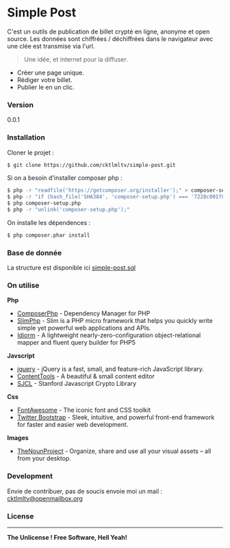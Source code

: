 # Simple Post

C'est un outils de publication de billet crypté en ligne, anonyme et open source. Les données sont chiffrées / déchiffrées dans le navigateur avec une clée est transmise via l'url.

> Une idée, et internet pour la diffuser.
  - Créer une page unique.
  - Rédiger votre billet.
  - Publier le en un clic.

### Version
0.0.1

### Installation

Cloner le projet :
```sh
$ git clone https://github.com/cktlmltv/simple-post.git
```
Si on a besoin d'installer composer php :
```sh
$ php -r "readfile('https://getcomposer.org/installer');" > composer-setup.php
$ php -r "if (hash_file('SHA384', 'composer-setup.php') === '7228c001f88bee97506740ef0888240bd8a760b046ee16db8f4095c0d8d525f2367663f22a46b48d072c816e7fe19959') { echo 'Installer verified'; } else { echo 'Installer corrupt'; unlink('composer-setup.php'); } echo PHP_EOL;"
$ php composer-setup.php
$ php -r "unlink('composer-setup.php');"
```
On installe les dépendences : 
```sh
$ php composer.phar install
```
### Base de donnée
La structure est disponible ici [simple-post.sql]
### On utilise
**Php**
* [ComposerPhp] - Dependency Manager for PHP 
* [SlimPhp] - Slim is a PHP micro framework that helps you quickly write simple yet powerful web applications and APIs. 
* [Idiorm] - A lightweight nearly-zero-configuration object-relational mapper and fluent query builder for PHP5

**Javscript**
* [jquery] - jQuery is a fast, small, and feature-rich JavaScript library.
* [ContentTools] - A beautiful & small content editor 
* [SJCL] - Stanford Javascript Crypto Library

**Css**
* [FontAwesome] - The iconic font and CSS toolkit
* [Twitter Bootstrap] - Sleek, intuitive, and powerful front-end framework for faster and easier web development.

**Images**
* [TheNounProject] - Organize, share and use all your visual assets – all from your desktop.


### Development

Envie de contribuer, pas de soucis envoie moi un mail : cktlmltv@openmailbox.org

### License
----
**The Unlicense ! Free Software, Hell Yeah!**

[//]: # (These are reference links used in the body of this note and get stripped out when the markdown processor does its job. There is no need to format nicely because it shouldn't be seen. Thanks SO - http://stackoverflow.com/questions/4823468/store-comments-in-markdown-syntax)

[ComposerPhp]:<https://getcomposer.org/>
[SlimPhp]:<http://www.slimframework.com/>
[Idiorm]: <https://github.com/j4mie/idiorm>
[jquery]: <https://jquery.com/>
[ContentTools]:<http://getcontenttools.com/> 
[SJCL]:<https://crypto.stanford.edu/sjcl/>
[FontAwesome]:<https://fortawesome.github.io/Font-Awesome/> 
[Twitter Bootstrap]: <http://twitter.github.com/bootstrap/>
[TheNounProject]:<https://thenounproject.com/>
[simple-post.sql]:<https://github.com/cktlmltv/simple-post/blob/master/simple-post.sql>

